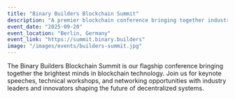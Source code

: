 ```yaml
---
title: "Binary Builders Blockchain Summit"
description: "A premier blockchain conference bringing together industry leaders, developers, and innovators to explore the future of decentralized technology."
event_date: "2025-09-20"
event_location: "Berlin, Germany"
event_link: "https://summit.binary.builders"
image: "/images/events/builders-summit.jpg"
---
```


The Binary Builders Blockchain Summit is our flagship conference bringing together the brightest minds in blockchain technology. Join us for keynote speeches, technical workshops, and networking opportunities with industry leaders and innovators shaping the future of decentralized systems. 